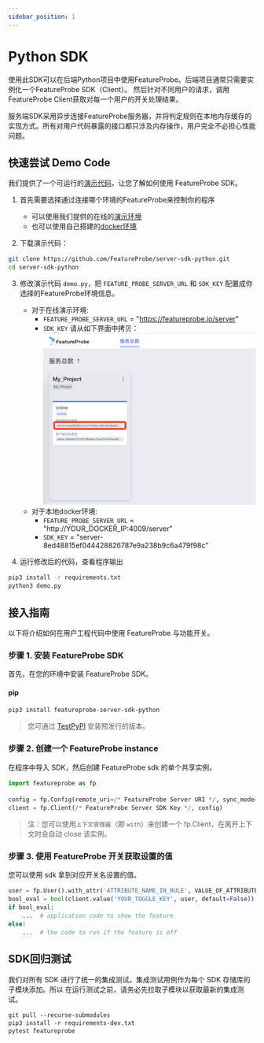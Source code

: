 ```yaml
---
sidebar_position: 1
---
```


# Python SDK

使用此SDK可以在后端Python项目中使用FeatureProbe。后端项目通常只需要实例化一个FeatureProbe SDK（Client）。
然后针对不同用户的请求，调用FeatureProbe Client获取对每一个用户的开关处理结果。

服务端SDK采用异步连接FeatureProbe服务器，并将判定规则在本地内存缓存的实现方式。所有对用户代码暴露的接口都只涉及内存操作，用户完全不必担心性能问题。

## 快速尝试 Demo Code

我们提供了一个可运行的[演示代码](https://github.com/FeatureProbe/server-sdk-python/blob/main/demo.py)，让您了解如何使用 FeatureProbe SDK。

1. 首先需要选择通过连接哪个环境的FeatureProbe来控制你的程序
    * 可以使用我们提供的在线的[演示环境](https://featureprobe.io/login)
    * 也可以使用自己搭建的[docker环境](https://gitee.com/featureprobe/FeatureProbe#%E5%90%AF%E5%8A%A8featureprobe)

2. 下载演示代码：

```bash
git clone https://github.com/FeatureProbe/server-sdk-python.git
cd server-sdk-python
```

3. 修改演示代码 `demo.py`，把 `FEATURE_PROBE_SERVER_URL` 和
    `SDK_KEY` 配置成你选择的FeatureProbe环境信息。

    * 对于在线演示环境:
        * `FEATURE_PROBE_SERVER_URL` = "https://featureprobe.io/server"
        * `SDK_KEY` 请从如下界面中拷贝：
          ![server_sdk_key snapshot](../../../../../../pictures/server_sdk_key_zh.png)
    * 对于本地docker环境:
        * `FEATURE_PROBE_SERVER_URL` = "http://YOUR_DOCKER_IP:4009/server"
        * `SDK_KEY` = "server-8ed48815ef044428826787e9a238b9c6a479f98c"

4. 运行修改后的代码，查看程序输出

```bash
pip3 install -r requirements.txt
python3 demo.py
```

## 接入指南

以下将介绍如何在用户工程代码中使用 FeatureProbe 与功能开关。

### 步骤 1. 安装 FeatureProbe SDK

首先，在您的环境中安装 FeatureProbe SDK。

#### pip

```bash
pip3 install featureprobe-server-sdk-python
```

> 您可通过 [TestPyPI](https://test.pypi.org/project/featureprobe-server-sdk-python/) 安装预发行的版本。

<!-- WIP
#### conda

Will be supported later.

```bash
conda install featureprobe-server-sdk-python
```
-->

### 步骤 2. 创建一个 FeatureProbe instance

在程序中导入 SDK，然后创建 FeatureProbe sdk 的单个共享实例。

```python
import featureprobe as fp

config = fp.Config(remote_uri=/* FeatureProbe Server URI */, sync_mode='pooling', refresh_interval=3)
client = fp.Client(/* FeatureProbe Server SDK Key */, config)
```

> 注：您可以使用`上下文管理器`（即 `with`）来创建一个 fp.Client，在离开上下文时会自动 close 该实例。

### 步骤 3. 使用 FeatureProbe 开关获取设置的值

您可以使用 sdk 拿到对应开关名设置的值。

```python
user = fp.User().with_attr('ATTRIBUTE_NAME_IN_RULE', VALUE_OF_ATTRIBUTE)
bool_eval = bool(client.value('YOUR_TOGGLE_KEY', user, default=False))
if bool_eval:
    ...  # application code to show the feature
else:
    ...  # the code to run if the feature is off
```

## SDK回归测试

我们对所有 SDK 进行了统一的集成测试。集成测试用例作为每个 SDK 存储库的子模块添加。所以
在运行测试之前，请务必先拉取子模块以获取最新的集成测试。

```shell
git pull --recurse-submodules
pip3 install -r requirements-dev.txt
pytest featureprobe
```
